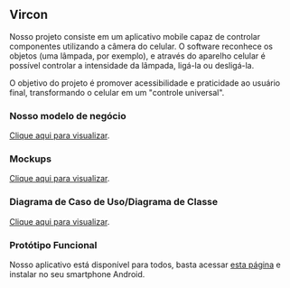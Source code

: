 ## Vircon

Nosso projeto consiste em um aplicativo mobile capaz de controlar componentes utilizando a câmera do celular. O software reconhece os objetos (uma lâmpada, por exemplo), e através do aparelho celular é possível controlar a intensidade da lâmpada, ligá-la ou desligá-la.

O objetivo do projeto é promover acessibilidade e praticidade ao usuário final, transformando o celular em um "controle universal".

### Nosso modelo de negócio

[Clique aqui para visualizar](https://github.com/projetopbj/vircon/canvas.pdf).

### Mockups

[Clique aqui para visualizar](https://raw.githubusercontent.com/projetopbj/vircon/master/mockup.PNG).

### Diagrama de Caso de Uso/Diagrama de Classe

[Clique aqui para visualizar](https://raw.githubusercontent.com/projetopbj/vircon/master/useCase_ClassDiagram.png).

### Protótipo Funcional

Nosso aplicativo está disponível para todos, basta acessar [esta página](https://github.com/projetopbj/vircon/app.zip) e instalar no seu smartphone Android.
